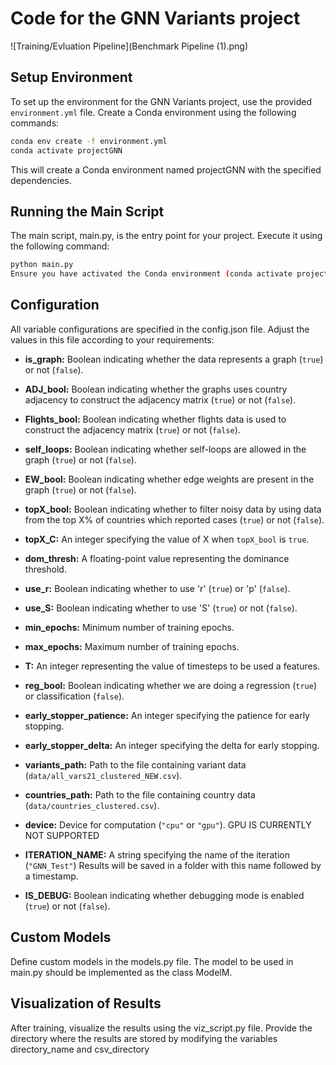 # Code for the GNN Variants project
![Training/Evluation Pipeline](Benchmark Pipeline (1).png)

## Setup Environment

To set up the environment for the GNN Variants project, use the provided `environment.yml` file. Create a Conda environment using the following commands:

```bash
conda env create -f environment.yml
conda activate projectGNN
```

This will create a Conda environment named projectGNN with the specified dependencies.

## Running the Main Script
The main script, main.py, is the entry point for your project. Execute it using the following command:

```bash
python main.py
Ensure you have activated the Conda environment (conda activate projectGNN) before running the script.
```
## Configuration
All variable configurations are specified in the config.json file. Adjust the values in this file according to your requirements:
- **is_graph:** Boolean indicating whether the data represents a graph (`true`) or not (`false`).

- **ADJ_bool:** Boolean indicating whether the graphs uses country adjacency to construct the adjacency matrix (`true`) or not (`false`).

- **Flights_bool:** Boolean indicating whether flights data is used to construct the adjacency matrix (`true`) or not (`false`).

- **self_loops:** Boolean indicating whether self-loops are allowed in the graph (`true`) or not (`false`).

- **EW_bool:** Boolean indicating whether edge weights are present in the graph (`true`) or not (`false`).

- **topX_bool:** Boolean indicating whether to filter noisy data by using data from the top X% of countries which reported cases (`true`) or not (`false`).

- **topX_C:** An integer specifying the value of X when `topX_bool` is `true`.

- **dom_thresh:** A floating-point value representing the dominance threshold.

- **use_r:** Boolean indicating whether to use 'r' (`true`) or 'p' (`false`).

- **use_S:** Boolean indicating whether to use 'S' (`true`) or not (`false`).

- **min_epochs:** Minimum number of training epochs.

- **max_epochs:** Maximum number of training epochs.

- **T:** An integer representing the value of timesteps to be used a features.

- **reg_bool:** Boolean indicating whether we are doing a regression (`true`) or classification (`false`).

- **early_stopper_patience:** An integer specifying the patience for early stopping.

- **early_stopper_delta:** An integer specifying the delta for early stopping.

- **variants_path:** Path to the file containing variant data (`data/all_vars21_clustered_NEW.csv`).

- **countries_path:** Path to the file containing country data (`data/countries_clustered.csv`).

- **device:** Device for computation (`"cpu"` or `"gpu"`). GPU IS CURRENTLY NOT SUPPORTED

- **ITERATION_NAME:** A string specifying the name of the iteration (`"GNN_Test"`) Results will be saved in a folder with this name followed by a timestamp.

- **IS_DEBUG:** Boolean indicating whether debugging mode is enabled (`true`) or not (`false`).

## Custom Models
Define custom models in the models.py file. The model to be used in main.py should be implemented as the class ModelM.

## Visualization of Results
After training, visualize the results using the viz_script.py file. Provide the directory where the results are stored by modifying the variables directory_name and csv_directory
